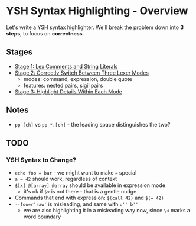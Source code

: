 YSH Syntax Highlighting - Overview
====

Let's write a YSH syntax highlighter.  We'll break the problem down into **3
steps**, to focus on **correctness**.

## Stages

- [Stage 1: Lex Comments and String Literals](stage1-checklist.md)
- [Stage 2: Correctly Switch Between Three Lexer Modes](stage2-checklist.md)
  - modes: command, expression, double quote
  - features: nested pairs, sigil pairs
- [Stage 3: Highlight Details Within Each Mode](stage3-checklist.md)

## Notes

- `pp [ch]` vs `pp *.[ch]` - the leading space distinguishes the two?

## TODO

### YSH Syntax to Change?

- `echo foo = bar` - we might want to make `=` special
- `a = 42` should work, regardless of context
- `$[x] @[array] @array` should be available in expression mode
  - it's ok if `$x` is not there - that is a gentle nudge
- Commands that end with expression: `$(call 42)` and `$(= 42)`
- `--foo=r'raw'` is misleading, and same with `u'' b''`
  - we are also highlighting it in a misleading way now, since `\<` marks a
    word boundary

